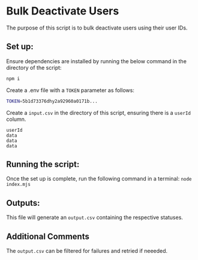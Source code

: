 # Bulk Deactivate Users

The purpose of this script is to bulk deactivate users using their user IDs.

## Set up:

Ensure dependencies are installed by running the below command in the directory of the script:

```bash
npm i
```

Create a .env file with a `TOKEN` parameter as follows:

```bash
TOKEN=5b1d73376dhy2a92960a0171b...
```

Create a `input.csv` in the directory of this script, ensuring there is a `userId` column.

```csv
userId
data
data
data
```

## Running the script:

Once the set up is complete, run the following command in a terminal:
`node index.mjs`

## Outputs:

This file will generate an `output.csv` containing the respective statuses.

## Additional Comments

The `output.csv` can be filtered for failures and retried if neeeded.